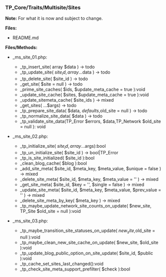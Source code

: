 ### TP_Core/Traits/Multisite/Sites

**Note:** For what it is now and subject to change. 

**Files:** 
- README.md

**Files/Methods:** 
- _ms_site_01.php: 	
	* _tp_insert_site( array $data ) -> todo
	* _tp_update_site( $site_id, array ...$data ) -> todo
	* _tp_delete_site( $site_id ) -> todo 
	* _get_site( $site = null ) -> todo 
	* _prime_site_caches( $ids, $update_meta_cache = true ):void 
	* _update_site_cache( $sites, $update_meta_cache = true ):void 
	* _update_sitemeta_cache( $site_ids ) -> mixed 
	* _get_sites( ...$args) -> todo 
	* _tp_prepare_site_data( $data, $defaults,$old_site = null ) -> todo 
	* _tp_normalize_site_data( $data ) -> todo 
	* _tp_validate_site_data(TP_Error $errors, $data,TP_Network  $old_site = null ): void 

- _ms_site_02.php: 	
	* _tp_initialize_site( $site_id, array ...$args):bool 
	* _tp_un_initialize_site( $site_id ) -> bool|TP_Error  
	* _tp_is_site_initialized( $site_id ):bool  
	* _clean_blog_cache( $blog ):bool  
	* _add_site_meta( $site_id, $meta_key, $meta_value, $unique = false ) -> mixed   
	* _delete_site_meta( $site_id, $meta_key, $meta_value = '' ) -> mixed   
	* _get_site_meta( $site_id, $key = '', $single = false ) -> mixed   
	* _update_site_meta( $site_id, $meta_key, $meta_value, $prev_value = '' ) -> mixed   
	* _delete_site_meta_by_key( $meta_key ) -> mixed   
	* _tp_maybe_update_network_site_counts_on_update( $new_site, TP_Site $old_site = null ):void 

- _ms_site_03.php: 	
	* _tp_maybe_transition_site_statuses_on_update( $new_site,$old_site = null ):void  
	* _tp_maybe_clean_new_site_cache_on_update( $new_site, $old_site ):void  
	* _tp_update_blog_public_option_on_site_update( $site_id, $public ):void  
	* _tp_cache_set_sites_last_changed():void  
	* _tp_check_site_meta_support_prefilter( $check ):bool  
